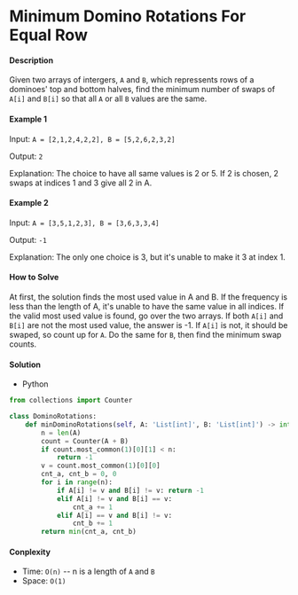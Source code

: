 # Minimum Domino Rotations For Equal Row

#### Description

Given two arrays of intergers, `A` and `B`, which repressents rows of a dominoes' top and bottom halves, find the minimum number of swaps of `A[i]` and `B[i]` so that all `A` or all `B` values are the same. 

#### Example 1
Input: `A = [2,1,2,4,2,2], B = [5,2,6,2,3,2]`

Output: `2`

Explanation: The choice to have all same values is 2 or 5. If 2 is chosen,
2 swaps at indices 1 and 3 give all 2 in A.

#### Example 2
Input: `A = [3,5,1,2,3], B = [3,6,3,3,4]`

Output: `-1`

Explanation: The only one choice is 3, but it's unable to make it 3 at index 1.

#### How to Solve

At first, the solution finds the most used value in A and B. If the frequency is less than the length of A, it's unable to have the same value in all indices. If the valid most used value is found, go over the two arrays. If both `A[i]` and `B[i]` are not the most used value, the answer is -1. If `A[i]` is not, it should be swaped, so count up for `A`.
Do the same for `B`, then find the minimum swap counts.

#### Solution

- Python

```python
from collections import Counter

class DominoRotations:
    def minDominoRotations(self, A: 'List[int]', B: 'List[int]') -> int:
        n = len(A)
        count = Counter(A + B)
        if count.most_common(1)[0][1] < n:
            return -1
        v = count.most_common(1)[0][0]
        cnt_a, cnt_b = 0, 0
        for i in range(n):
            if A[i] != v and B[i] != v: return -1
            elif A[i] != v and B[i] == v:
                cnt_a += 1
            elif A[i] == v and B[i] != v:
                cnt_b += 1
        return min(cnt_a, cnt_b)
```

#### Conplexity
- Time: `O(n)` -- n is a length of `A` and `B`
- Space: `O(1)`